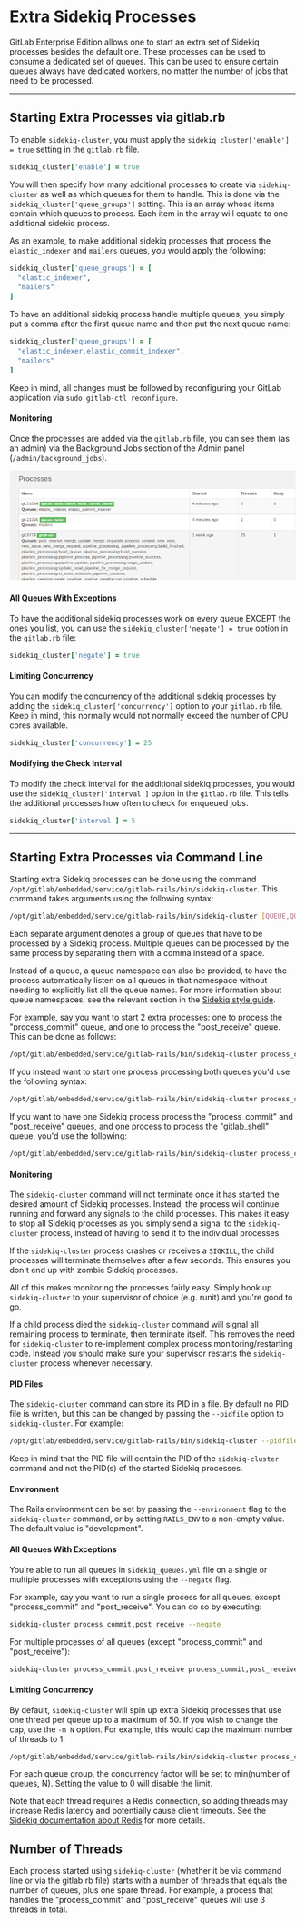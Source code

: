 # Extra Sidekiq Processes

GitLab Enterprise Edition allows one to start an extra set of Sidekiq processes
besides the default one. These processes can be used to consume a dedicated set
of queues. This can be used to ensure certain queues always have dedicated
workers, no matter the number of jobs that need to be processed.

---

## Starting Extra Processes via gitlab.rb

To enable `sidekiq-cluster`, you must apply the `sidekiq_cluster['enable'] = true`
setting in the `gitlab.rb` file.

```ruby
sidekiq_cluster['enable'] = true
```

You will then specify how many additional processes to create via `sidekiq-cluster`
as well as which queues for them to handle. This is done via the 
`sidekiq_cluster['queue_groups']` setting. This is an array whose items contain
which queues to process. Each item in the array will equate to one additional
sidekiq process.

As an example, to make additional sidekiq processes that process the 
`elastic_indexer` and `mailers` queues, you would apply the following:


```ruby
sidekiq_cluster['queue_groups'] = [
  "elastic_indexer",
  "mailers"
]
```

To have an additional sidekiq process handle multiple queues, you simply put a
comma after the first queue name and then put the next queue name:

```ruby
sidekiq_cluster['queue_groups'] = [
  "elastic_indexer,elastic_commit_indexer",
  "mailers"
]
```

Keep in mind, all changes must be followed by reconfiguring your GitLab
application via `sudo gitlab-ctl reconfigure`.

#### Monitoring

Once the processes are added via the `gitlab.rb` file, you can see
them (as an admin) via the Background Jobs section of the Admin panel
(`/admin/background_jobs`). 

![Extra sidekiq processes](img/sidekiq-cluster.png)

#### All Queues With Exceptions

To have the additional sidekiq processes work on every queue EXCEPT the ones
you list, you can use the `sidekiq_cluster['negate'] = true` option in the
`gitlab.rb` file:

```ruby
sidekiq_cluster['negate'] = true
```

#### Limiting Concurrency

You can modify the concurrency of the additional sidekiq processes by adding the
`sidekiq_cluster['concurrency']` option to your `gitlab.rb` file. Keep in mind,
this normally would not normally exceed the number of CPU cores available.

```ruby
sidekiq_cluster['concurrency'] = 25
```

#### Modifying the Check Interval

To modify the check interval for the additional sidekiq processes, you would use
the `sidekiq_cluster['interval']` option in the `gitlab.rb` file. This tells the
additional processes how often to check for enqueued jobs.

```ruby
sidekiq_cluster['interval'] = 5
```

---

## Starting Extra Processes via Command Line

Starting extra Sidekiq processes can be done using the command
`/opt/gitlab/embedded/service/gitlab-rails/bin/sidekiq-cluster`. This command
takes arguments using the following syntax:

```bash
/opt/gitlab/embedded/service/gitlab-rails/bin/sidekiq-cluster [QUEUE,QUEUE,...] [QUEUE, ...]
```

Each separate argument denotes a group of queues that have to be processed by a
Sidekiq process. Multiple queues can be processed by the same process by
separating them with a comma instead of a space.

Instead of a queue, a queue namespace can also be provided, to have the process
automatically listen on all queues in that namespace without needing to
explicitly list all the queue names. For more information about queue namespaces,
see the relevant section in the
[Sidekiq style guide](../../development/sidekiq_style_guide.md#queue-namespaces).

For example, say you want to start 2 extra processes: one to process the
"process_commit" queue, and one to process the "post_receive" queue. This can be
done as follows:

```bash
/opt/gitlab/embedded/service/gitlab-rails/bin/sidekiq-cluster process_commit post_receive
```

If you instead want to start one process processing both queues you'd use the
following syntax:

```bash
/opt/gitlab/embedded/service/gitlab-rails/bin/sidekiq-cluster process_commit,post_receive
```

If you want to have one Sidekiq process process the "process_commit" and
"post_receive" queues, and one process to process the "gitlab_shell" queue,
you'd use the following:

```bash
/opt/gitlab/embedded/service/gitlab-rails/bin/sidekiq-cluster process_commit,post_receive gitlab_shell
```

#### Monitoring

The `sidekiq-cluster` command will not terminate once it has started the desired
amount of Sidekiq processes. Instead, the process will continue running and
forward any signals to the child processes. This makes it easy to stop all
Sidekiq processes as you simply send a signal to the `sidekiq-cluster` process,
instead of having to send it to the individual processes.

If the `sidekiq-cluster` process crashes or receives a `SIGKILL`, the child
processes will terminate themselves after a few seconds. This ensures you don't
end up with zombie Sidekiq processes.

All of this makes monitoring the processes fairly easy. Simply hook up
`sidekiq-cluster` to your supervisor of choice (e.g. runit) and you're good to
go.

If a child process died the `sidekiq-cluster` command will signal all remaining
process to terminate, then terminate itself. This removes the need for
`sidekiq-cluster` to re-implement complex process monitoring/restarting code.
Instead you should make sure your supervisor restarts the `sidekiq-cluster`
process whenever necessary.

#### PID Files

The `sidekiq-cluster` command can store its PID in a file. By default no PID
file is written, but this can be changed by passing the `--pidfile` option to
`sidekiq-cluster`. For example:

```bash
/opt/gitlab/embedded/service/gitlab-rails/bin/sidekiq-cluster --pidfile /var/run/gitlab/sidekiq_cluster.pid process_commit
```

Keep in mind that the PID file will contain the PID of the `sidekiq-cluster`
command and not the PID(s) of the started Sidekiq processes.

#### Environment

The Rails environment can be set by passing the `--environment` flag to the
`sidekiq-cluster` command, or by setting `RAILS_ENV` to a non-empty value. The
default value is "development".

#### All Queues With Exceptions

You're able to run all queues in `sidekiq_queues.yml` file on a single or
multiple processes with exceptions using the `--negate` flag.

For example, say you want to run a single process for all queues,
except "process_commit" and "post_receive". You can do so by executing:

```bash
sidekiq-cluster process_commit,post_receive --negate
```

For multiple processes of all queues (except "process_commit" and "post_receive"):

```bash
sidekiq-cluster process_commit,post_receive process_commit,post_receive --negate
```

#### Limiting Concurrency

By default, `sidekiq-cluster` will spin up extra Sidekiq processes that use
one thread per queue up to a maximum of 50. If you wish to change the cap, use
the `-m N` option. For example, this would cap the maximum number of threads to 1:

```bash
/opt/gitlab/embedded/service/gitlab-rails/bin/sidekiq-cluster process_commit,post_receive -m 1
```

For each queue group, the concurrency factor will be set to min(number of
queues, N). Setting the value to 0 will disable the limit.

Note that each thread requires a Redis connection, so adding threads may
increase Redis latency and potentially cause client timeouts. See the [Sidekiq
documentation about Redis](https://github.com/mperham/sidekiq/wiki/Using-Redis)
for more details.

## Number of Threads

Each process started using `sidekiq-cluster` (whether it be via command line or
via the gitlab.rb file) starts with a number of threads that equals the number
of queues, plus one spare thread. For example, a process that handles the
"process_commit" and "post_receive" queues will use 3 threads in total.
